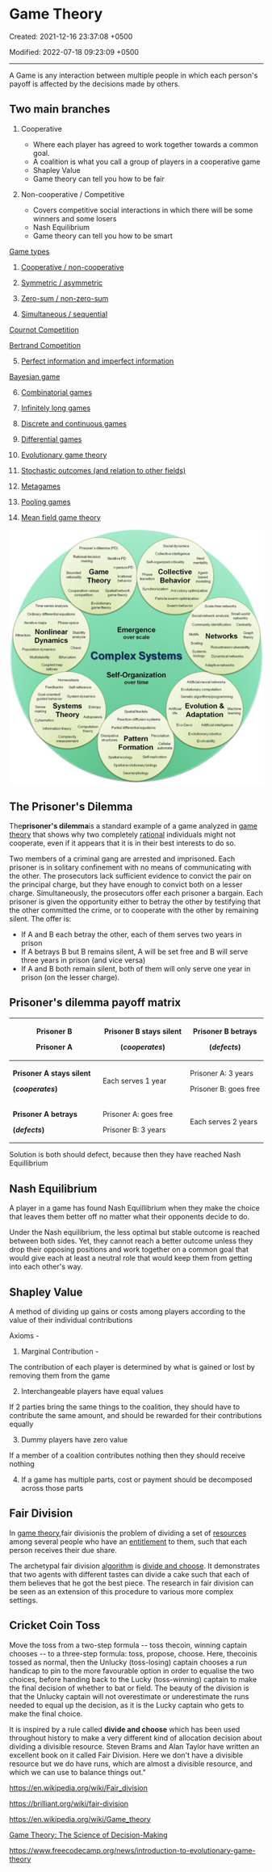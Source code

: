 # Game Theory

Created: 2021-12-16 23:37:08 +0500

Modified: 2022-07-18 09:23:09 +0500

---

A Game is any interaction between multiple people in which each person's payoff is affected by the decisions made by others.

## Two main branches

1. Cooperative
    - Where each player has agreed to work together towards a common goal.
    - A coalition is what you call a group of players in a cooperative game
    - Shapley Value
    - Game theory can tell you how to be fair

2. Non-cooperative / Competitive
    - Covers competitive social interactions in which there will be some winners and some losers
    - Nash Equilibrium
    - Game theory can tell you how to be smart

[Game types](https://en.wikipedia.org/wiki/Game_theory#Game_types)

1. [Cooperative / non-cooperative](https://en.wikipedia.org/wiki/Game_theory#Cooperative_/_non-cooperative)

2. [Symmetric / asymmetric](https://en.wikipedia.org/wiki/Game_theory#Symmetric_/_asymmetric)

3. [Zero-sum / non-zero-sum](https://en.wikipedia.org/wiki/Game_theory#Zero-sum_/_non-zero-sum)

4. [Simultaneous / sequential](https://en.wikipedia.org/wiki/Game_theory#Simultaneous_/_sequential)

[Cournot Competition](https://en.wikipedia.org/wiki/Game_theory#Cournot_Competition)

[Bertrand Competition](https://en.wikipedia.org/wiki/Game_theory#Bertrand_Competition)

5. [Perfect information and imperfect information](https://en.wikipedia.org/wiki/Game_theory#Perfect_information_and_imperfect_information)

[Bayesian game](https://en.wikipedia.org/wiki/Game_theory#Bayesian_game)

6. [Combinatorial games](https://en.wikipedia.org/wiki/Game_theory#Combinatorial_games)

7. [Infinitely long games](https://en.wikipedia.org/wiki/Game_theory#Infinitely_long_games)

8. [Discrete and continuous games](https://en.wikipedia.org/wiki/Game_theory#Discrete_and_continuous_games)

9. [Differential games](https://en.wikipedia.org/wiki/Game_theory#Differential_games)

10. [Evolutionary game theory](https://en.wikipedia.org/wiki/Game_theory#Evolutionary_game_theory)

11. [Stochastic outcomes (and relation to other fields)](https://en.wikipedia.org/wiki/Game_theory#Stochastic_outcomes_(and_relation_to_other_fields))

12. [Metagames](https://en.wikipedia.org/wiki/Game_theory#Metagames)

13. [Pooling games](https://en.wikipedia.org/wiki/Game_theory#Pooling_games)

14. [Mean field game theory](https://en.wikipedia.org/wiki/Game_theory#Mean_field_game_theory)

![image](media/Game-Theory-image1.jpg)

## The Prisoner's Dilemma

The**prisoner's dilemma**is a standard example of a game analyzed in [game theory](https://en.wikipedia.org/wiki/Game_theory) that shows why two completely [rational](https://en.wikipedia.org/wiki/Rationality#Economics) individuals might not cooperate, even if it appears that it is in their best interests to do so.

Two members of a criminal gang are arrested and imprisoned. Each prisoner is in solitary confinement with no means of communicating with the other. The prosecutors lack sufficient evidence to convict the pair on the principal charge, but they have enough to convict both on a lesser charge. Simultaneously, the prosecutors offer each prisoner a bargain. Each prisoner is given the opportunity either to betray the other by testifying that the other committed the crime, or to cooperate with the other by remaining silent. The offer is:

- If A and B each betray the other, each of them serves two years in prison
- If A betrays B but B remains silent, A will be set free and B will serve three years in prison (and vice versa)
- If A and B both remain silent, both of them will only serve one year in prison (on the lesser charge).

## Prisoner's dilemma payoff matrix

<table>
<colgroup>
<col style="width: 35%" />
<col style="width: 34%" />
<col style="width: 30%" />
</colgroup>
<thead>
<tr class="header">
<th><p><strong>Prisoner B</strong></p>
<p><strong>Prisoner A</strong></p></th>
<th><p><strong>Prisoner B stays silent</strong></p>
<p><strong>(<em>cooperates</em>)</strong></p></th>
<th><p><strong>Prisoner B betrays</strong></p>
<p><strong>(<em>defects</em>)</strong></p></th>
</tr>
</thead>
<tbody>
<tr class="odd">
<td><p><strong>Prisoner A stays silent</strong></p>
<p><strong>(<em>cooperates</em>)</strong></p></td>
<td>Each serves 1 year</td>
<td><p>Prisoner A: 3 years</p>
<p>Prisoner B: goes free</p></td>
</tr>
<tr class="even">
<td><p><strong>Prisoner A betrays</strong></p>
<p><strong>(<em>defects</em>)</strong></p></td>
<td><p>Prisoner A: goes free</p>
<p>Prisoner B: 3 years</p></td>
<td>Each serves 2 years</td>
</tr>
</tbody>
</table>

Solution is both should defect, because then they have reached Nash Equillibrium

## Nash Equilibrium

A player in a game has found Nash Equillibrium when they make the choice that leaves them better off no matter what their opponents decide to do.

Under the Nash equilibrium, the less optimal but stable outcome is reached between both sides. Yet, they cannot reach a better outcome unless they drop their opposing positions and work together on a common goal that would give each at least a neutral role that would keep them from getting into each other's way.

## Shapley Value

A method of dividing up gains or costs among players according to the value of their individual contributions

Axioms -

1. Marginal Contribution -

The contribution of each player is determined by what is gained or lost by removing them from the game

2. Interchangeable players have equal values

If 2 parties bring the same things to the coalition, they should have to contribute the same amount, and should be rewarded for their contributions equally

3. Dummy players have zero value

If a member of a coalition contributes nothing then they should receive nothing

4. If a game has multiple parts, cost or payment should be decomposed across those parts

## Fair Division

In [game theory](https://en.wikipedia.org/wiki/Game_theory),fair divisionis the problem of dividing a set of [resources](https://en.wikipedia.org/wiki/Resources) among several people who have an [entitlement](https://en.wikipedia.org/wiki/Entitlement) to them, such that each person receives their due share.

The archetypal fair division [algorithm](https://en.wikipedia.org/wiki/Algorithm) is [divide and choose](https://en.wikipedia.org/wiki/Divide_and_choose). It demonstrates that two agents with different tastes can divide a cake such that each of them believes that he got the best piece. The research in fair division can be seen as an extension of this procedure to various more complex settings.

## Cricket Coin Toss

Move the toss from a two-step formula -- toss thecoin, winning captain chooses -- to a three-step formula: toss, propose, choose. Here, thecoinis tossed as normal, then the Unlucky (toss-losing) captain chooses a run handicap to pin to the more favourable option in order to equalise the two choices, before handing back to the Lucky (toss-winning) captain to make the final decision of whether to bat or field. The beauty of the division is that the Unlucky captain will not overestimate or underestimate the runs needed to equal up the decision, as it is the Lucky captain who gets to make the final choice.

It is inspired by a rule called **divide and choose** which has been used throughout history to make a very different kind of allocation decision about dividing a divisible resource. Steven Brams and Alan Taylor have written an excellent book on it called Fair Division. Here we don't have a divisible resource but we do have runs, which are almost a divisible resource, and which we can use to balance things out."

<https://en.wikipedia.org/wiki/Fair_division>

<https://brilliant.org/wiki/fair-division>

<https://en.wikipedia.org/wiki/Game_theory>

[Game Theory: The Science of Decision-Making](https://www.youtube.com/watch?v=MHS-htjGgSY)

<https://www.freecodecamp.org/news/introduction-to-evolutionary-game-theory>
